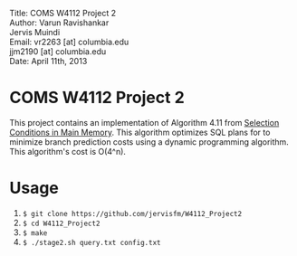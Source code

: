 Title: COMS W4112 Project 2    
Author: Varun Ravishankar    
		Jervis Muindi     
Email:  vr2263 [at] columbia.edu    
       jjm2190 [at] columbia.edu   
Date: April 11th, 2013     

# COMS W4112 Project 2

This project contains an implementation of Algorithm 4.11 from
[Selection Conditions in Main Memory]. This algorithm optimizes SQL
plans for to minimize branch prediction costs using a dynamic
programming algorithm. This algorithm's cost is O(4^n).

# Usage

1. `$ git clone https://github.com/jervisfm/W4112_Project2`
2. `$ cd W4112_Project2`
3. `$ make`
4. `$ ./stage2.sh query.txt config.txt`


[Selection Conditions in Main Memory]: http://www.cs.columbia.edu/~kar/pubsk/selcondsTODS.pdf
